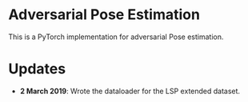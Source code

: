 # Adversarial Pose Estimation
This is a PyTorch implementation for adversarial Pose estimation.


# Updates
- **2 March 2019**: Wrote the dataloader for the LSP extended dataset.
